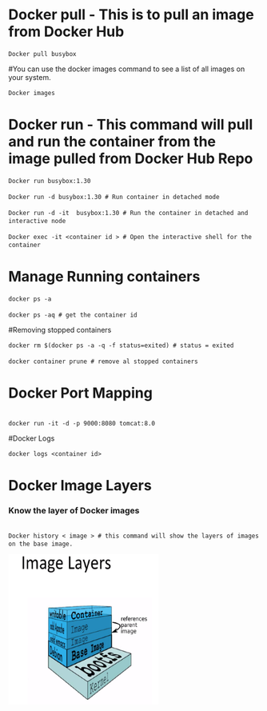 # Docker pull - This is to pull an image from Docker Hub
```
Docker pull busybox 

```

#You can use the docker images command to see a list of all images on your system.

```
Docker images

```

# Docker run - This command will pull and run the container from the image pulled from Docker Hub Repo

```
Docker run busybox:1.30

Docker run -d busybox:1.30 # Run container in detached mode

Docker run -d -it  busybox:1.30 # Run the container in detached and interactive node

Docker exec -it <container id > # Open the interactive shell for the container
```

# Manage Running containers

```
docker ps -a

docker ps -aq # get the container id 

```
#Removing stopped containers

```
docker rm $(docker ps -a -q -f status=exited) # status = exited

docker container prune # remove al stopped containers

```

# Docker Port Mapping 

```

docker run -it -d -p 9000:8080 tomcat:8.0

```
#Docker Logs

```
docker logs <container id>

```

# Docker Image Layers

### Know the layer of Docker images

```

Docker history < image > # this command will show the layers of images on the base image.

```

<img src="https://github.com/jeet-dev/DockerDev/blob/master/images/image_layers.jpg" width="300" height="300">

